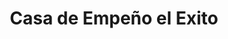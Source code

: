---
title: "Casa de Empeño el Exito"
url: /el-progreso/casa-de-empeno-el-exito/
shop: prestamista
---